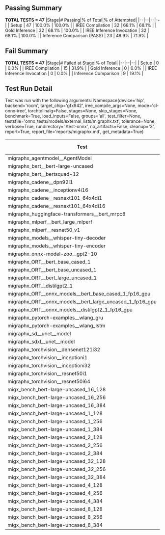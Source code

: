 ## Passing Summary

**TOTAL TESTS = 47**
|Stage|# Passing|% of Total|% of Attempted|
|--|--|--|--|
| Setup | 47 | 100.0% | 100.0% |
| IREE Compilation | 32 | 68.1% | 68.1% |
| Gold Inference | 32 | 68.1% | 100.0% |
| IREE Inference Invocation | 32 | 68.1% | 100.0% |
| Inference Comparison (PASS) | 23 | 48.9% | 71.9% |
## Fail Summary

**TOTAL TESTS = 47**
|Stage|# Failed at Stage|% of Total|
|--|--|--|
| Setup | 0 | 0.0% |
| IREE Compilation | 15 | 31.9% |
| Gold Inference | 0 | 0.0% |
| IREE Inference Invocation | 0 | 0.0% |
| Inference Comparison | 9 | 19.1% |
## Test Run Detail
Test was run with the following arguments:
Namespace(device='hip', backend='rocm', target_chip='gfx942', iree_compile_args=None, mode='cl-onnx-iree', torchtolinalg=False, stages=None, skip_stages=None, benchmark=True, load_inputs=False, groups='all', test_filter=None, testsfile='onnx_tests/models/external_lists/migraphx.txt', tolerance=None, verbose=True, rundirectory='./test-onnx', no_artifacts=False, cleanup='3', report=True, report_file='reports/migraphx.md', get_metadata=True)

| Test | Exit Status | Mean Benchmark Time (ms) | Notes |
|--|--|--|--|
| migraphx_agentmodel__AgentModel | compilation | None | |
| migraphx_bert__bert-large-uncased | Numerics | 19.30502911219028 | |
| migraphx_bert__bertsquad-12 | compilation | None | |
| migraphx_cadene__dpn92i1 | compilation | None | |
| migraphx_cadene__inceptionv4i16 | compilation | None | |
| migraphx_cadene__resnext101_64x4di1 | compilation | None | |
| migraphx_cadene__resnext101_64x4di16 | compilation | None | |
| migraphx_huggingface-transformers__bert_mrpc8 | PASS | 7.3542430893414545 | |
| migraphx_mlperf__bert_large_mlperf | Numerics | 24.52296469810194 | |
| migraphx_mlperf__resnet50_v1 | compilation | None | |
| migraphx_models__whisper-tiny-decoder | PASS | 37.000669298383094 | |
| migraphx_models__whisper-tiny-encoder | Numerics | 137.16915724799037 | |
| migraphx_onnx-model-zoo__gpt2-10 | compilation | None | |
| migraphx_ORT__bert_base_cased_1 | PASS | 101.06997768438997 | |
| migraphx_ORT__bert_base_uncased_1 | PASS | 657.7683435752988 | |
| migraphx_ORT__bert_large_uncased_1 | PASS | 502.8833217608432 | |
| migraphx_ORT__distilgpt2_1 | PASS | 54.197037186569126 | |
| migraphx_ORT__onnx_models__bert_base_cased_1_fp16_gpu | Numerics | 63.034710629532725 | |
| migraphx_ORT__onnx_models__bert_large_uncased_1_fp16_gpu | Numerics | 295.9895488650848 | |
| migraphx_ORT__onnx_models__distilgpt2_1_fp16_gpu | Numerics | 32.42078781918142 | |
| migraphx_pytorch-examples__wlang_gru | PASS | 18.906752969182673 | |
| migraphx_pytorch-examples__wlang_lstm | Numerics | 7.972816453548147 | |
| migraphx_sd__unet__model | compilation | None | |
| migraphx_sdxl__unet__model | compilation | None | |
| migraphx_torchvision__densenet121i32 | compilation | None | |
| migraphx_torchvision__inceptioni1 | compilation | None | |
| migraphx_torchvision__inceptioni32 | compilation | None | |
| migraphx_torchvision__resnet50i1 | compilation | None | |
| migraphx_torchvision__resnet50i64 | compilation | None | |
| migx_bench_bert-large-uncased_16_128 | PASS | 36.48581544525529 | |
| migx_bench_bert-large-uncased_16_256 | PASS | 60.033813558725846 | |
| migx_bench_bert-large-uncased_16_384 | Numerics | 82.60113954613054 | |
| migx_bench_bert-large-uncased_1_128 | PASS | 14.492549279132504 | |
| migx_bench_bert-large-uncased_1_256 | PASS | 13.237464054247491 | |
| migx_bench_bert-large-uncased_1_384 | PASS | 19.47937845856089 | |
| migx_bench_bert-large-uncased_2_128 | PASS | 12.683961613837512 | |
| migx_bench_bert-large-uncased_2_256 | PASS | 54.208928229153344 | |
| migx_bench_bert-large-uncased_2_384 | PASS | 23.67059957107593 | |
| migx_bench_bert-large-uncased_32_128 | PASS | 73.13449550420044 | |
| migx_bench_bert-large-uncased_32_256 | PASS | 114.83726345209611 | |
| migx_bench_bert-large-uncased_32_384 | Numerics | 164.4750883957992 | |
| migx_bench_bert-large-uncased_4_128 | PASS | 14.429882263802751 | |
| migx_bench_bert-large-uncased_4_256 | PASS | 18.191248186442078 | |
| migx_bench_bert-large-uncased_4_384 | PASS | 27.326086362919366 | |
| migx_bench_bert-large-uncased_8_128 | PASS | 20.717009025461536 | |
| migx_bench_bert-large-uncased_8_256 | PASS | 30.487688987151433 | |
| migx_bench_bert-large-uncased_8_384 | PASS | 44.85468621714972 | |
